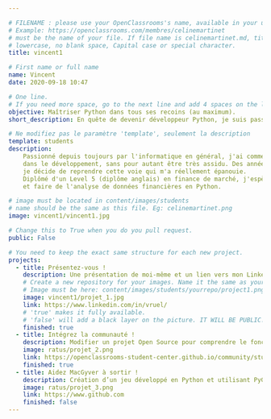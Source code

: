 ```yaml
---

# FILENAME : please use your OpenClassrooms's name, available in your url.
# Example: https://openclassrooms.com/membres/celinemartinet
# must be the name of your file. If file name is celinemartinet.md, title is celinemartinet.
# lowercase, no blank space, Capital case or special character.
title: vincent1

# First name or full name
name: Vincent
date: 2020-09-18 10:47

# One line.
# If you need more space, go to the next line and add 4 spaces on the left, as in 'description'.
objective: Maîtriser Python dans tous ses recoins (au maximum).
short_description: En quête de devenir développeur Python, je suis passionné par tout ce monde là. 

# Ne modifiez pas le paramètre 'template', seulement la description
template: students
description:
    Passionné depuis toujours par l'informatique en général, j'ai commencé assez tôt mes premiers pas
    dans le développement, sans pour autant être très assidu. Des années plus tard,
    je décide de reprendre cette voie qui m'a réellement épanouie.
    Diplômé d'un Level 5 (diplôme anglais) en finance de marché, j'espère pouvoir lier ces deux passions,
    et faire de l'analyse de données financières en Python.

# image must be located in content/images/students
# name should be the same as this file. Eg: celinemartinet.png
image: vincent1/vincent1.jpg

# Change this to True when you do you pull request.
public: False

# You need to keep the exact same structure for each new project.
projects:
  - title: Présentez-vous !
    description: Une présentation de moi-même et un lien vers mon LinkedIn.
    # Create a new repository for your images. Name it the same as your nickname and profile picture.
    # Image must be here: content/images/students/yourrepo/project1.png
    image: vincent1/projet_1.jpg
    link: https://www.linkedin.com/in/vruel/
    # 'true' makes it fully available.
    # 'false' will add a black layer on the picture. IT WILL BE PUBLIC!
    finished: true
  - title: Intégrez la communauté !
    description: Modifier un projet Open Source pour comprendre le fonctionnement de Git, de Github et des pull requests. 
    image: ratus/projet_2.png
    link: https://openclassrooms-student-center.github.io/community/students/vincent1.html
    finished: true
  - title: Aidez MacGyver à sortir !
    description: Création d’un jeu développé en Python et utilisant PyGame.
    image: ratus/projet_3.png
    link: https://www.github.com
    finished: false
---
```

